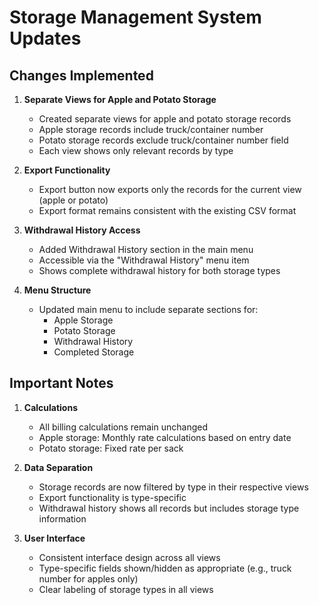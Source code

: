 # Storage Management System Updates

## Changes Implemented

1. **Separate Views for Apple and Potato Storage**
   - Created separate views for apple and potato storage records
   - Apple storage records include truck/container number
   - Potato storage records exclude truck/container number field
   - Each view shows only relevant records by type

2. **Export Functionality**
   - Export button now exports only the records for the current view (apple or potato)
   - Export format remains consistent with the existing CSV format

3. **Withdrawal History Access**
   - Added Withdrawal History section in the main menu
   - Accessible via the "Withdrawal History" menu item
   - Shows complete withdrawal history for both storage types

4. **Menu Structure**
   - Updated main menu to include separate sections for:
     - Apple Storage
     - Potato Storage
     - Withdrawal History
     - Completed Storage

## Important Notes

1. **Calculations**
   - All billing calculations remain unchanged
   - Apple storage: Monthly rate calculations based on entry date
   - Potato storage: Fixed rate per sack

2. **Data Separation**
   - Storage records are now filtered by type in their respective views
   - Export functionality is type-specific
   - Withdrawal history shows all records but includes storage type information

3. **User Interface**
   - Consistent interface design across all views
   - Type-specific fields shown/hidden as appropriate (e.g., truck number for apples only)
   - Clear labeling of storage types in all views